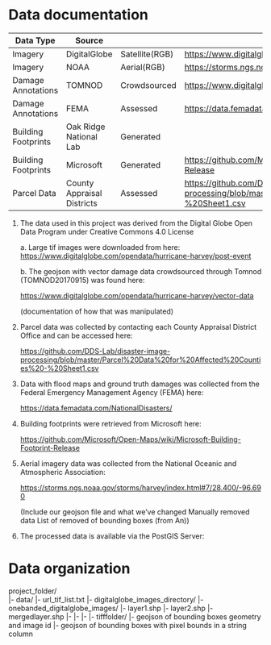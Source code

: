 # Data documentation

| Data Type           | Source                     |                |  Link
| ------------------- | -----------------------    | -------------- | ---------------
| Imagery             | DigitalGlobe               | Satellite(RGB) | https://www.digitalglobe.com/opendata/hurricane-harvey/post-event
| Imagery             | NOAA                       | Aerial(RGB)    | https://storms.ngs.noaa.gov/storms/harvey/index.html#7/28.400/-96.690
| Damage Annotations  | TOMNOD                     | Crowdsourced   | https://www.digitalglobe.com/opendata/hurricane-harvey/vector-data
| Damage Annotations  | FEMA                       | Assessed       | https://data.femadata.com/NationalDisasters/
| Building Footprints | Oak Ridge National Lab     | Generated      |
| Building Footprints | Microsoft                  | Generated      | https://github.com/Microsoft/Open-Maps/wiki/Microsoft-Building-Footprint-Release
| Parcel Data         | County Appraisal Districts | Assessed       | https://github.com/DDS-Lab/disaster-image-processing/blob/master/Parcel%20Data%20for%20Affected%20Counties%20-%20Sheet1.csv

1. The data used in this project was derived from the Digital Globe Open Data Program under Creative Commons 4.0 License

    a. Large tif images were downloaded from here:  https://www.digitalglobe.com/opendata/hurricane-harvey/post-event

    b. The geojson with vector damage data crowdsourced through Tomnod (TOMNOD20170915) was found here: 

      https://www.digitalglobe.com/opendata/hurricane-harvey/vector-data

      (documentation of how that was manipulated)

2. Parcel data was collected by contacting each County Appraisal District Office and can be accessed here: 

      https://github.com/DDS-Lab/disaster-image-processing/blob/master/Parcel%20Data%20for%20Affected%20Counties%20-%20Sheet1.csv

3. Data with flood maps and ground truth damages was collected from the Federal Emergency Management Agency (FEMA) here:  

      https://data.femadata.com/NationalDisasters/

4. Building footprints were retrieved from Microsoft here:  

      https://github.com/Microsoft/Open-Maps/wiki/Microsoft-Building-Footprint-Release

5. Aerial imagery data was collected from the National Oceanic and Atmospheric Association:  

      https://storms.ngs.noaa.gov/storms/harvey/index.html#7/28.400/-96.690

      (Include our geojson file and what we’ve changed
        Manually removed data
        List of removed of bounding boxes (from An))

6. The processed data is available via the PostGIS Server:  

# Data organization

project_folder/    
      |- data/
         |- url_tif_list.txt
         |- digitalglobe_images_directory/
         |- onebanded_digitalglobe_images/
         |- layer1.shp
         |- layer2.shp
         |- mergedlayer.shp
         |-
         |-
         |-
         |- tifffolder/
         |- geojson of bounding boxes geometry and image id
         |- geojson of bounding boxes with pixel bounds in a string column
